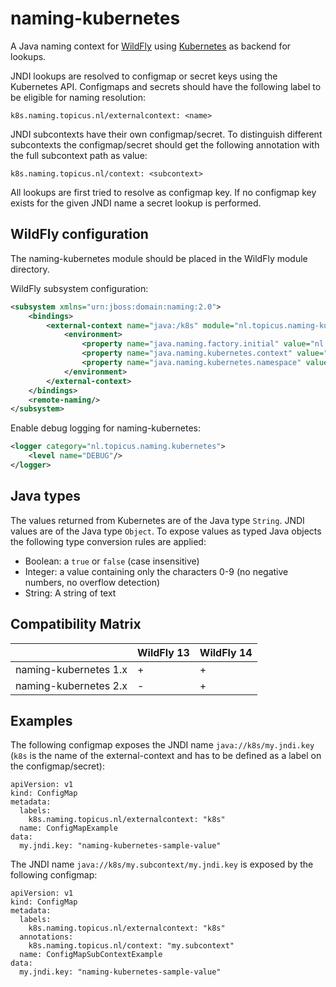 # naming-kubernetes

A Java naming context for [WildFly](http://wildfly.org/) using [Kubernetes](https://kubernetes.io/) as backend for lookups.

JNDI lookups are resolved to configmap or secret keys using the Kubernetes API. Configmaps and secrets should have the following label to be eligible for naming resolution:


```
k8s.naming.topicus.nl/externalcontext: <name>
```

JNDI subcontexts have their own configmap/secret. To distinguish different subcontexts the configmap/secret should get the following annotation with the full subcontext path as value:

```
k8s.naming.topicus.nl/context: <subcontext>
```

All lookups are first tried to resolve as configmap key. If no configmap key exists for the given JNDI name a secret lookup is performed.

## WildFly configuration
The naming-kubernetes module should be placed in the WildFly module directory.

WildFly subsystem configuration:

```xml
<subsystem xmlns="urn:jboss:domain:naming:2.0">
	<bindings>
		<external-context name="java:/k8s" module="nl.topicus.naming-kubernetes" class="javax.naming.InitialContext" cache="false">
			<environment>
				<property name="java.naming.factory.initial" value="nl.topicus.naming.kubernetes.KubeCtxFactory"/>
				<property name="java.naming.kubernetes.context" value="<external-context name>"/>
				<property name="java.naming.kubernetes.namespace" value="<kubernetes namespace>"/>
			</environment>
		</external-context>
	</bindings>
	<remote-naming/>
</subsystem>
```

Enable debug logging for naming-kubernetes:

```xml
<logger category="nl.topicus.naming.kubernetes">
	<level name="DEBUG"/>
</logger>
```

## Java types
The values returned from Kubernetes are of the Java type `String`. JNDI values are of the Java type `Object`. To expose values as typed Java objects the following type conversion rules are applied:
- Boolean: a `true` or `false` (case insensitive)
- Integer: a value containing only the characters 0-9 (no negative numbers, no overflow detection)
- String: A string of text

## Compatibility Matrix

|                       | WildFly 13 | WildFly 14  |
|-----------------------|------------|-------------|
| naming-kubernetes 1.x | +          | +           |
| naming-kubernetes 2.x | -          | +           |

## Examples
The following configmap exposes the JNDI name `java://k8s/my.jndi.key` (`k8s` is the name of the external-context and has to be defined as a label on the configmap/secret):

```
apiVersion: v1
kind: ConfigMap
metadata:
  labels:
    k8s.naming.topicus.nl/externalcontext: "k8s"
  name: ConfigMapExample
data:
  my.jndi.key: "naming-kubernetes-sample-value"
```

The JNDI name `java://k8s/my.subcontext/my.jndi.key` is exposed by the following configmap:

```
apiVersion: v1
kind: ConfigMap
metadata:
  labels:
    k8s.naming.topicus.nl/externalcontext: "k8s"
  annotations:
    k8s.naming.topicus.nl/context: "my.subcontext"
  name: ConfigMapSubContextExample
data:
  my.jndi.key: "naming-kubernetes-sample-value"
``` 
